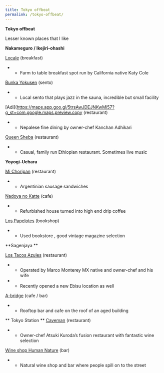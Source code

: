 ```yaml
---
title: Tokyo offbeat
permalink: /tokyo-offbeat/
---
```


**Tokyo offbeat**

Lesser known places that I like


**Nakameguro / Ikejiri-ohashi**

[Locale](https://maps.app.goo.gl/Rs6NSWRpdmnm1uow7?g_st=com.google.maps.preview.copy) (breakfast)
* - Farm to table breakfast spot run by California native Katy Cole

[Bunka Yokusen](https://maps.app.goo.gl/WQAWwN3Jp65oc4ij8?g_st=com.google.maps.preview.copy) (sento)
* - Local sento that plays jazz in the sauna, incredible but small facility


[Adi](https://maps.app.goo.gl/5trsAwJDEJNKwMi57?g_st=com.google.maps.preview.copy (restaurant)
* - Nepalese fine dining by owner-chef Kanchan Adhikari


[Queen Sheba](https://maps.app.goo.gl/8fbCYM13K5F4oZP77?g_st=com.google.maps.preview.copy) (restaurant)
* - Casual, family run Ethiopian restaurant. Sometimes live music


**Yoyogi-Uehara**

[Mi Choripan](https://maps.app.goo.gl/esiwaoLi6SQwCAfm6?g_st=com.google.maps.preview.copy) (restaurant) 
* - Argentinian sausage sandwiches

[Nadoya no Katte](https://maps.app.goo.gl/fhoh3DVYsjCUGCBP9?g_st=com.google.maps.preview.copy) (cafe)
* - Refurbished house turned into high end drip coffee


[Los Papelotes](https://maps.app.goo.gl/foAk4cQiP37GD7uU9?g_st=com.google.maps.preview.copy) (bookshop)
* - Used bookstore , good vintage magazine selection


**Sagenjaya **

[Los Tacos Azules](https://maps.app.goo.gl/vDUvWqrNPoU9ewpD8?g_st=com.google.maps.preview.copy) (restaurant)
* - Operated by Marco Monterey MX native and owner-chef and his wife
* - Recently opened a new Ebisu location as well

[A-bridge](https://maps.app.goo.gl/L172Gv39QDqW3aTo9?g_st=com.google.maps.preview.copy) (cafe / bar)
* - Rooftop bar and cafe on the roof of an aged building


** Tokyo Station **
[Caveman](https://maps.app.goo.gl/7xyedpmmXTdyox1u7?g_st=com.google.maps.preview.copy) (restaurant)
* - Owner-chef Atsuki Kuroda’s fusion restaurant with fantastic wine selection 

[Wine shop Human Nature](https://maps.app.goo.gl/wKa7NrSLrfRXCy6GA?g_st=com.google.maps.preview.copy) (bar)
* - Natural wine shop and bar where people spill on to the street



